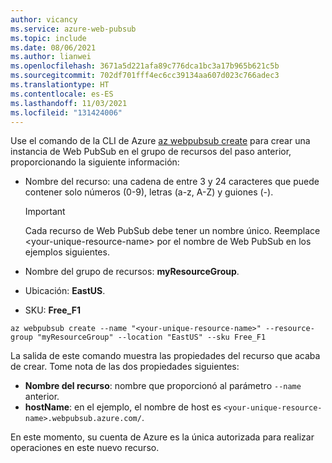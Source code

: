 ```yaml
---
author: vicancy
ms.service: azure-web-pubsub
ms.topic: include
ms.date: 08/06/2021
ms.author: lianwei
ms.openlocfilehash: 3671a5d221afa89c776dca1bc3a17b965b621c5b
ms.sourcegitcommit: 702df701fff4ec6cc39134aa607d023c766adec3
ms.translationtype: HT
ms.contentlocale: es-ES
ms.lasthandoff: 11/03/2021
ms.locfileid: "131424006"
---
```

Use el comando de la CLI de Azure [az webpubsub create](/cli/azure/webpubsub#az_webpubsub_create) para crear una instancia de Web PubSub en el grupo de recursos del paso anterior, proporcionando la siguiente información:

- Nombre del recurso: una cadena de entre 3 y 24 caracteres que puede contener solo números (0-9), letras (a-z, A-Z) y guiones (-).

  > [!Important]
  > Cada recurso de Web PubSub debe tener un nombre único. Reemplace &lt;your-unique-resource-name&gt; por el nombre de Web PubSub en los ejemplos siguientes.

- Nombre del grupo de recursos: **myResourceGroup**.
- Ubicación: **EastUS**.
- SKU: **Free_F1**

```azurecli-interactive
az webpubsub create --name "<your-unique-resource-name>" --resource-group "myResourceGroup" --location "EastUS" --sku Free_F1
```

La salida de este comando muestra las propiedades del recurso que acaba de crear. Tome nota de las dos propiedades siguientes:

- **Nombre del recurso**: nombre que proporcionó al parámetro `--name` anterior.
- **hostName**: en el ejemplo, el nombre de host es `<your-unique-resource-name>.webpubsub.azure.com/`.

En este momento, su cuenta de Azure es la única autorizada para realizar operaciones en este nuevo recurso.

